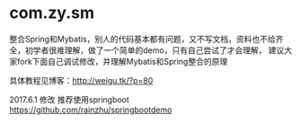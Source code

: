 ﻿# com.zy.sm
整合Spring和Mybatis，别人的代码基本都有问题，又不写文档，资料也不给齐全，初学者很难理解，做了一个简单的demo，只有自己尝试了才会理解，
建议大家fork下面自己调试修改，并理解Mybatis和Spring整合的原理

具体教程见博客：http://weigu.tk/?p=80


2017.6.1 修改
推荐使用springboot  https://github.com/rainzhu/springbootdemo
